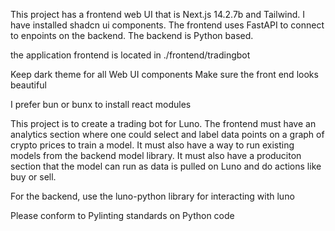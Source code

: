This project has a frontend web UI that is Next.js 14.2.7b and Tailwind. I have installed shadcn ui components. The frontend uses FastAPI to connect to enpoints on the backend. The backend is Python based.

the application frontend is located in ./frontend/tradingbot

Keep dark theme for all Web UI components
Make sure the front end looks beautiful

I prefer bun or bunx to install react modules

This project is to create a trading bot for Luno. The frontend must have an analytics section where one could select and label data points on a graph of crypto prices to train a model. It must also have a way to run existing models from the backend model library. It must also have a produciton section that the model can run as data is pulled on Luno and do actions like buy or sell.

For the backend, use the luno-python library for interacting with luno

Please conform to Pylinting standards on Python code